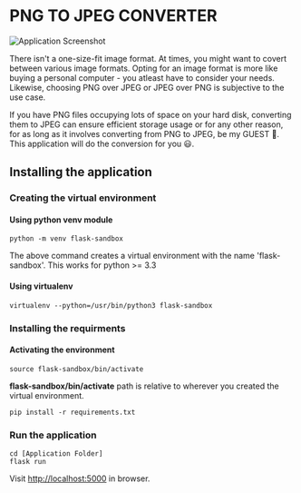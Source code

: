 # PNG TO JPEG CONVERTER

![Application Screenshot](https://ik.imagekit.io/8mch78q847k/png-to-jpeg-app-screenshot_zROBXqWDRE.png?updatedAt=1678698255939)

There isn't a one-size-fit image format. At times, you might want to covert between various image formats. Opting for an image format is more like buying a personal computer - you atleast have to consider your needs. Likewise, choosing PNG over JPEG or JPEG over PNG is subjective to the use case.

If you have PNG files occupying lots of space on your hard disk, converting them to JPEG can ensure efficient storage usage or for any other reason, for as long as it involves converting from PNG to JPEG, be my GUEST 🍵. This application will do the conversion for you 😃.

## Installing the application

### Creating the virtual environment

#### Using python venv module

`python -m venv flask-sandbox`

The above command creates a virtual environment with the name 'flask-sandbox'. This works for python >= 3.3

#### Using virtualenv

`virtualenv --python=/usr/bin/python3 flask-sandbox`

### Installing the requirments

#### Activating the environment

`source flask-sandbox/bin/activate`

**flask-sandbox/bin/activate** path is relative to wherever you created the virtual environment.

`pip install -r requirements.txt`

### Run the application

```
cd [Application Folder]
flask run
```

Visit [http://localhost:5000](http://localhost:5000) in browser.
